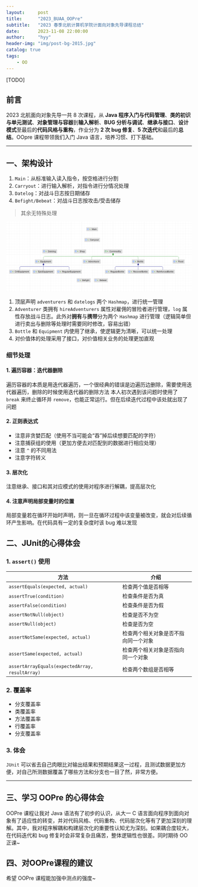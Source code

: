 ```yaml
---
layout:     post
title:      "2023_BUAA_OOPre"
subtitle:   "2023 春季北航计算机学院计面向对象先导课程总结"
date:       2023-11-08 22:00:00
author:     "hyy"
header-img: "img/post-bg-2015.jpg"
catalog: true
tags:
    - OO
---
```


[TODO]

## 前言

2023 北航面向对象先导一共 8 次课程，从 **Java 程序入门与代码管理**、**类的初识与单元测试**、**对象管理与容器**到**输入解析**、**BUG 分析与调试**、**继承与接口**、**设计模式**至最后的**代码风格与重构**，作业分为 **2 次 bug 修复**、**5 次迭代**和最后的**总结**。OOpre 课程带领我们入门 Java 语言，培养习惯、打下基础。

---


## 一、架构设计

1. `Main`：从标准输入读入指令，按空格进行分割
2. `Carryout`：进行输入解析，对指令进行分情况处理
3. `Datelog`：对战斗日志按日期储存
4. `Befight/Bebeat`：对战斗日志按攻击/受击储存

> 其余无特殊处理

![code-architecture](\img\oo\oopre\code-architecture.png)

1. 顶层声明 `adventurers` 和 `datelogs` 两个 `Hashmap`，进行统一管理
2. `Adventurer` 类拥有 `hireAdventurers` 属性对雇佣的冒险者进行管理，`log` 属性存放战斗日志。此外对**拥有**与**携带**分为两个 `Hashmap` 进行管理（逻辑简单但进行卖出与删除等处理时需要同时修改，容易出错）
3. `Bottle` 和 `Equipment` 内使用了继承，使逻辑更为清晰，可以统一处理
4. 对价值体的处理采用了接口，对价值相关业务的处理更加直观

### 细节处理
#### 1. 遍历容器：迭代器删除
遍历容器的本质是用迭代器遍历，一个很经典的错误是边遍历边删除，需要使用迭代器遍历，删除的时候使用迭代器的删除方法
本人初次遇到该问题时使用了 `break` 来终止循环并 `remove`，也能正常运行。但在后续迭代过程中该处就出现了问题

#### 2. 正则表达式
- 注意非贪婪匹配（使用不当可能会“吞”掉后续想要匹配的字符）
- 注意捕获组的使用（更加方便去对匹配到的数据进行相应处理）
- 注意 `^` 的不同用法
- 注意字符转义

#### 3. 层次化
注意继承、接口和其对应模式的使用对程序进行解耦，提高层次化

#### 4. 注意声明局部变量时的位置
局部变量若在循环开始时声明，则一旦在循环过程中该变量被改变，就会对后续循环产生影响。在代码具有一定的复杂度时该 bug 难以发现

## 二、JUnit的心得体会
### 1. `assert()` 使用

| 方法                                            | 介绍                                 |
| ---------------------------------------------- | ----------------------------------- |
| `assertEquals(expected, actual)`                | 检查两个值是否相等                   |
| `assertTrue(condition)`                         | 检查条件是否为真                     |
| `assertFalse(condition)`                        | 检查条件是否为假                     |
| `assertNotNull(object)`                         | 检查是否不为空                       |
| `assertNull(object)`                            | 检查是否为空                         |
| `assertNotSame(expected, actual)`               | 检查两个相关对象是否不指向同一个对象 |
| `assertSame(expected, actual)`                  | 检查两个相关对象是否指向同一个对象   |
| `assertArrayEquals(expectedArray, resultArray)` | 检查两个数组是否相等                 |


### 2. 覆盖率
- 分支覆盖率
- 类覆盖率
- 方法覆盖率
- 行覆盖率
- 分支覆盖率

### 3. 体会
`JUnit` 可以省去自己肉眼比对输出结果和预期结果这一过程，且测试数据更加方便，对自己所测数据覆盖了哪些方法和分支也一目了然，非常方便。

---

## 三、学习 OOPre 的心得体会
OOPre 课程让我对 Java 语法有了初步的认识，从大一 C 语言面向程序到面向对象有了适应性的转变，并对代码风格、代码重构、代码层次化等有了更加深刻的理解。其中，我对程序解耦和构建层次化的重要性认知尤为深刻。如果耦合度较大，在代码迭代和 bug 修复时会非常复杂且痛苦，整体逻辑性也很差。同时期待 OO 正课~

## 四、对OOPre课程的建议
希望 OOPre 课程能加强中测点的强度~